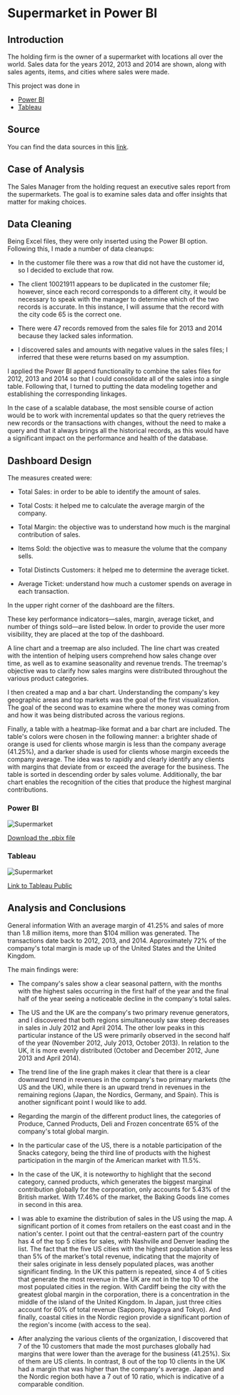 # Supermarket in Power BI #

## Introduction ##
The holding firm is the owner of a supermarket with locations all over the world. Sales data for the years 2012, 2013 and 2014 are shown, along with sales agents, items, and cities where sales were made. 

This project was done in
- [Power BI](https://github.com/morales-francisco/Dashboards/raw/main/Supermarket/Supermarket.pbix)
- [Tableau](https://public.tableau.com/app/profile/francisco8213/viz/SupermarketDashboard_16917085770440/SupermarketDashboard)

## Source ##
You can find the data sources in this [link](https://github.com/morales-francisco/Dashboards/tree/main/Supermarket/data).

## Case of Analysis ##

The Sales Manager from the holding request an executive sales report from the supermarkets. The goal is to examine sales data and offer insights that matter for making choices. 

## Data Cleaning ##
Being Excel files, they were only inserted using the Power BI option. Following this, I made a number of data cleanups:
- In the customer file there was a row that did not have the customer id, so I decided to exclude that row.

- The client 10021911 appears to be duplicated in the customer file; however, since each record corresponds to a different city, it would be necessary to speak with the manager to determine which of the two records is accurate. In this instance, I will assume that the record with the city code 65 is the correct one. 

- There were 47 records removed from the sales file for 2013 and 2014 because they lacked sales information. 

- I discovered sales and amounts with negative values in the sales files; I inferred that these were returns based on my assumption.

I applied the Power BI append functionality to combine the sales files for 2012, 2013 and 2014 so that I could consolidate all of the sales into a single table. Following that, I turned to putting the data modeling together and establishing the corresponding linkages. 

In the case of a scalable database, the most sensible course of action would be to work with incremental updates so that the query retrieves the new records or the transactions with changes, without the need to make a query and that it always brings all the historical records, as this would have a significant impact on the performance and health of the database.

## Dashboard Design ##

The measures created were:
- Total Sales: in order to be able to identify the amount of sales.

- Total Costs: it helped me to calculate the average margin of the company.

- Total Margin: the objective was to understand how much is the marginal contribution of sales.

- Items Sold: the objective was to measure the volume that the company sells.

- Total Distincts Customers: it helped me to determine the average ticket.

- Average Ticket: understand how much a customer spends on average in each transaction.

In the upper right corner of the dashboard are the filters.

These key performance indicators—sales, margin, average ticket, and number of things sold—are listed below. In order to provide the user more visibility, they are placed at the top of the dashboard.

A line chart and a treemap are also included. The line chart was created with the intention of helping users comprehend how sales change over time, as well as to examine seasonality and revenue trends. The treemap's objective was to clarify how sales margins were distributed throughout the various product categories.

I then created a map and a bar chart. Understanding the company's key geographic areas and top markets was the goal of the first visualization. The goal of the second was to examine where the money was coming from and how it was being distributed across the various regions.

Finally, a table with a heatmap-like format and a bar chart are included. The table's colors were chosen in the following manner: a brighter shade of orange is used for clients whose margin is less than the company average (41.25%), and a darker shade is used for clients whose margin exceeds the company average. The idea was to rapidly and clearly identify any clients with margins that deviate from or exceed the average for the business. The table is sorted in descending order by sales volume. Additionally, the bar chart enables the recognition of the cities that produce the highest marginal contributions.
### Power BI ###

![Supermarket](Images/Supermarket.jpg)

[Download the .pbix file](https://github.com/morales-francisco/Dashboards/raw/main/Supermarket/Supermarket.pbix)




### Tableau ###

![Supermarket](Images/Supermarket_Tableau.png)

[Link to Tableau Public](https://public.tableau.com/app/profile/francisco8213/viz/SupermarketDashboard_16917085770440/SupermarketDashboard)





## Analysis and Conclusions ##
General information With an average margin of 41.25% and sales of more than 1.8 million items, more than $104 million was generated. The transactions date back to 2012, 2013, and 2014. Approximately 72% of the company's total margin is made up of the United States and the United Kingdom.

The main findings were:

- The company's sales show a clear seasonal pattern, with the months with the highest sales occurring in the first half of the year and the final half of the year seeing a noticeable decline in the company's total sales.

- The US and the UK are the company's two primary revenue generators, and I discovered that both regions simultaneously saw steep decreases in sales in July 2012 and April 2014. The other low peaks in this particular instance of the US were primarily observed in the second half of the year (November 2012, July 2013, October 2013). In relation to the UK, it is more evenly distributed (October and December 2012, June 2013 and April 2014).

- The trend line of the line graph makes it clear that there is a clear downward trend in revenues in the company's two primary markets (the US and the UK), while there is an upward trend in revenues in the remaining regions (Japan, the Nordics, Germany, and Spain). This is another significant point I would like to add.

- Regarding the margin of the different product lines, the categories of Produce, Canned Products, Deli and Frozen concentrate 65% of the company's total global margin.

- In the particular case of the US, there is a notable participation of the Snacks category, being the third line of products with the highest participation in the margin of the American market with 11.5%.

- In the case of the UK, it is noteworthy to highlight that the second category, canned products, which generates the biggest marginal contribution globally for the corporation, only accounts for 5.43% of the British market. With 17.46% of the market, the Baking Goods line comes in second in this area.

- I was able to examine the distribution of sales in the US using the map. A significant portion of it comes from retailers on the east coast and in the nation's center. I point out that the central-eastern part of the country has 4 of the top 5 cities for sales, with Nashville and Denver leading the list. The fact that the five US cities with the highest population share less than 5% of the market's total revenue, indicating that the majority of their sales originate in less densely populated places, was another significant finding. In the UK this pattern is repeated, since 4 of 5 cities that generate the most revenue in the UK are not in the top 10 of the most populated cities in the region. With Cardiff being the city with the greatest global margin in the corporation, there is a concentration in the middle of the island of the United Kingdom. In Japan, just three cities account for 60% of total revenue (Sapporo, Nagoya and Tokyo). And finally, coastal cities in the Nordic region provide a significant portion of the region's income (with access to the sea).

- After analyzing the various clients of the organization, I discovered that 7 of the 10 customers that made the most purchases globally had margins that were lower than the average for the business (41.25%). Six of them are US clients. In contrast, 8 out of the top 10 clients in the UK had a margin that was higher than the company's average. Japan and the Nordic region both have a 7 out of 10 ratio, which is indicative of a comparable condition.


